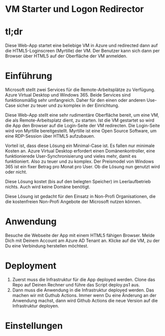 # VM Starter und Logon Redirector

# tl;dr
Diese Web-App startet eine beliebige VM in Azure und redirected dann auf die HTML5-Loginscreen (Myrtille) der VM. Der Benutzer kann sich dann per Browser über HTML5 auf der Oberfläche der VM anmelden. 



# Einführung
Microsoft stellt zwei Services für die Remote-Arbeitsplätze zu Verfügung. Azure Virtual Desktop und Windows 365. Beide Services sind funktionsmäßig sehr umfangreich. Daher für den einen oder anderen Use-Case sicher zu teuer und zu komplex in der Einrichtung. 

Diese Web-App stellt eine sehr rudimentäre Oberfläche bereit, um eine VM, die als Remote-Arbeitsplatz dient, zu starten. Ist die VM gestartet so wird die App den Browser auf die Login-Seite der VM redirecten. Die Login-Seite wird von Myrtille bereitgestellt. Myrtille ist eine Open Source Software, um eine RDP-Session über HTML5 aufzubauen. 

Vorteil ist, dass diese Lösung ein Minimal-Case ist. Es fallen nur minimale Kosten an. Azure Virtual Desktop erfordert einen Domänenkontroller, eine funktionierede User-Synchronisierung und vieles mehr, damit es funktioniert. Also zu teuer und zu komplex. Der Preismodel von Windows 365 ist ein fixer Betrag pro Monat pro User. Ob die Lösung nun genutzt wird oder nicht. 

Diese Lösung kostet (bis auf den belegten Speicher) im Leerlaufbetrieb nichts. Auch wird keine Domäne benötigt.

Diese Lösung ist gedacht für den Einsatz in Non-Profi Organisationen, die die kostenfreien Non-Profi Angebote der Microsoft nutzen können.

# Anwendung
Besuche die Webseite der App mit einem HTML5 fähigen Browser. Melde Dich mit Deinem Account am Azure AD Tenant an. Klicke auf die VM, zu der Du eine Verbindung herstellen möchtest. 


# Deployment

1. Zuerst muss die Infrastruktur für die App deployed werden. Clone das Repo auf Deinen Rechner und führe das Script deploy.ps1 aus. 
2. Dann muss die Anwendung in die Infrastruktur deployed werden. Das machen wir mit Guthub Actions. Immer wenn Du eine Änderung an der Anwendung machst, dann wird Github Actions die neue Version auf die Infrastruktur deployen.

# Einstellungen



